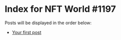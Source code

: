 # Index for NFT World #1197
Posts will be displayed in the order below:

- [Your first post](./001-first.md)

